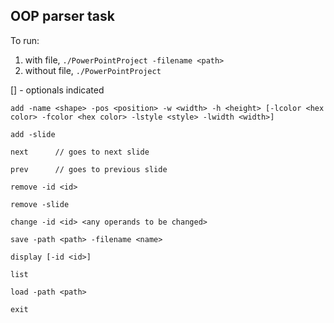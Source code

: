 ## OOP parser task


To run: 
1) with file, `./PowerPointProject -filename <path>`
2) without file, `./PowerPointProject`

[] - optionals indicated
```
add -name <shape> -pos <position> -w <width> -h <height> [-lcolor <hex color> -fcolor <hex color> -lstyle <style> -lwidth <width>]

add -slide

next      // goes to next slide

prev      // goes to previous slide

remove -id <id>

remove -slide

change -id <id> <any operands to be changed>

save -path <path> -filename <name>

display [-id <id>]

list

load -path <path>

exit
```
